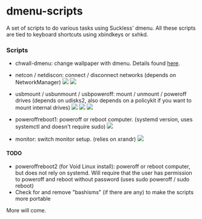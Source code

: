 # dmenu-scripts
A set of scripts to do various tasks using Suckless' dmenu. All these scripts are tied to keyboard shortcuts using xbindkeys or sxhkd.

### Scripts
  * chwall-dmenu: change wallpaper with dmenu. Details found [here](https://lecorbeausvault.wordpress.com/2020/07/08/chwall-chwall-dmenu-change-wallpaper-via-command-line-or-dmenu/).

  * netcon / netdiscon: connect / disconnect networks (depends on NetworkManager)
![](https://github.com/I-LeCorbeau/dmenu-scripts/blob/master/.previews/netcon_preview.png?raw=true)
![](https://github.com/I-LeCorbeau/dmenu-scripts/blob/master/.previews/netdiscon_preview.png?raw=true)

  * usbmount / usbunmount / usbpoweroff: mount / unmount / poweroff drives (depends on udisks2, also depends on a policykit if you want to mount internal drives)
![](https://github.com/I-LeCorbeau/dmenu-scripts/blob/master/.previews/usbmount_preview.png?raw=true)
![](https://github.com/I-LeCorbeau/dmenu-scripts/blob/master/.previews/usbunmount_preview.png?raw=true)
![](https://github.com/I-LeCorbeau/dmenu-scripts/blob/master/.previews/usbpoweroff_preview.png?raw=true)

  * poweroffreboot1: poweroff or reboot computer. (systemd version, uses systemctl and doesn't require sudo)
![](https://github.com/I-LeCorbeau/dmenu-scripts/blob/master/.previews/poweroffreboot1_preview.png?raw=true)

  * monitor: switch monitor setup. (relies on xrandr)
![](https://github.com/I-LeCorbeau/dmenu-scripts/blob/master/.previews/monitor_preview.png?raw=true)

#### TODO
  * poweroffreboot2 (for Void Linux install): poweroff or reboot computer, but does not rely on systemd. Will require that the user has permission to poweroff and reboot without password (uses sudo poweroff / sudo reboot)
 * Check for and remove "bashisms" (if there are any) to make the scripts more portable

More will come.
